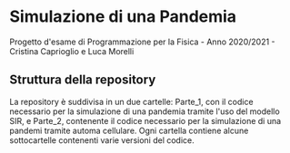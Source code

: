# Simulazione di una Pandemia
Progetto d'esame di Programmazione per la Fisica - Anno 2020/2021 - Cristina Caprioglio e Luca Morelli
## Struttura della repository
La repository è suddivisa in un due cartelle: Parte_1, con il codice necessario per la simulazione di una pandemia tramite l'uso del modello SIR, e Parte_2, contenente il codice necessario per la simulazione di una pandemi tramite automa cellulare.
Ogni cartella contiene alcune sottocartelle contenenti varie versioni del codice.



